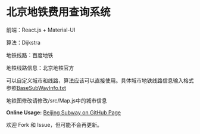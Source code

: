 # 北京地铁费用查询系统



前端：React.js + Material-UI

算法：Dijkstra

地铁线路：百度地铁

地铁线路信息：北京地铁官方

可以自定义城市和线路，算法应该可以直接使用。具体城市地铁线路信息输入格式参照[BaseSubWayInfo.txt](https://github.com/scyq/Beijing-Subway-Fare-Query/blob/master/BaseSubWayInfo.txt)

地铁图修改请修改/src/Map.js中的城市信息



**Online Usage:** [Beijing Subway on GitHub Page](https://scyq.github.io/Beijing-Subway-Fare-Query/)



欢迎 Fork 和 Issue，但可能不会再更新。

